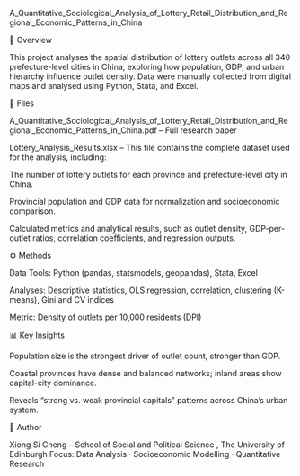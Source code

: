 A_Quantitative_Sociological_Analysis_of_Lottery_Retail_Distribution_and_Regional_Economic_Patterns_in_China

📘 Overview

This project analyses the spatial distribution of lottery outlets across all 340 prefecture-level cities in China, exploring how population, GDP, and urban hierarchy influence outlet density.
Data were manually collected from digital maps and analysed using Python, Stata, and Excel.

📂 Files

A_Quantitative_Sociological_Analysis_of_Lottery_Retail_Distribution_and_Regional_Economic_Patterns_in_China.pdf – Full research paper

Lottery_Analysis_Results.xlsx – This file contains the complete dataset used for the analysis, including:

The number of lottery outlets for each province and prefecture-level city in China.

Provincial population and GDP data for normalization and socioeconomic comparison.

Calculated metrics and analytical results, such as outlet density, GDP-per-outlet ratios, correlation coefficients, and regression outputs.

⚙️ Methods

Data Tools: Python (pandas, statsmodels, geopandas), Stata, Excel

Analyses: Descriptive statistics, OLS regression, correlation, clustering (K-means), Gini and CV indices

Metric: Density of outlets per 10,000 residents (DPI)

📊 Key Insights

Population size is the strongest driver of outlet count, stronger than GDP.

Coastal provinces have dense and balanced networks; inland areas show capital-city dominance.

Reveals “strong vs. weak provincial capitals” patterns across China’s urban system.

🧠 Author

Xiong Si Cheng –  School of Social and Political Science , The University of Edinburgh
Focus: Data Analysis · Socioeconomic Modelling · Quantitative Research
